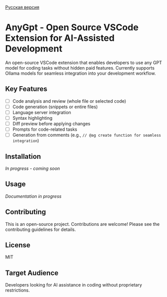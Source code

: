 [Русская версия](README_RU.md)

# AnyGpt - Open Source VSCode Extension for AI-Assisted Development

An open-source VSCode extension that enables developers to use any GPT model for coding tasks without hidden paid features. Currently supports Ollama models for seamless integration into your development workflow.

## Key Features

- [ ] Code analysis and review (whole file or selected code)
- [ ] Code generation (snippets or entire files)
- [ ] Language server integration
- [ ] Syntax highlighting
- [ ] Diff preview before applying changes
- [ ] Prompts for code-related tasks
- [ ] Generation from comments (e.g., `// @ag create function for seamless integration`)

## Installation

*In progress - coming soon*

## Usage

*Documentation in progress*

## Contributing

This is an open-source project. Contributions are welcome! Please see the contributing guidelines for details.

## License

MIT

## Target Audience

Developers looking for AI assistance in coding without proprietary restrictions.